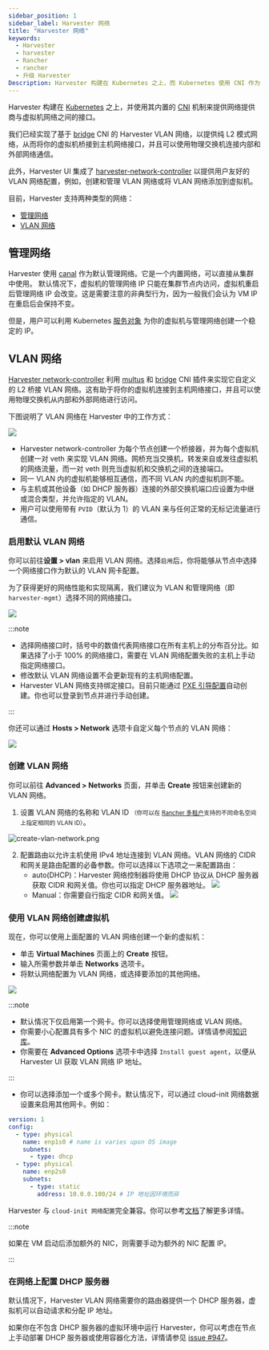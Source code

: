 ```yaml
---
sidebar_position: 1
sidebar_label: Harvester 网络
title: "Harvester 网络"
keywords:
  - Harvester
  - harvester
  - Rancher
  - rancher
  - 升级 Harvester
Description: Harvester 构建在 Kubernetes 之上，而 Kubernetes 使用 CNI 作为网络提供商和 Kubernetes Pod 网络之间的接口。因此，我们也基于 CNI 实现 Harvester 网络。此外，Harvester UI 集成了 Harvester 网络，来实现用户友好的虚拟机网络配置。
---
```


Harvester 构建在 [Kubernetes](https://kubernetes.io/) 之上，并使用其内置的 [CNI](https://github.com/containernetworking/cni) 机制来提供网络提供商与虚拟机网络之间的接口。

我们已经实现了基于 [bridge](https://www.cni.dev/plugins/current/main/bridge/) CNI 的 Harvester VLAN 网络，以提供纯 L2 模式网络，从而将你的虚拟机桥接到主机网络接口，并且可以使用物理交换机连接内部和外部网络通信。

此外，Harvester UI 集成了 [harvester-network-controller](https://github.com/harvester/network-controller-harvester) 以提供用户友好的 VLAN 网络配置，例如，创建和管理 VLAN 网络或将 VLAN 网络添加到虚拟机。

目前，Harvester 支持两种类型的网络：

- [管理网络](#管理网络)
- [VLAN 网络](#vlan-网络)


## 管理网络

Harvester 使用 [canal](https://projectcalico.docs.tigera.io/getting-started/kubernetes/flannel/flannel) 作为默认管理网络。它是一个内置网络，可以直接从集群中使用。
默认情况下，虚拟机的管理网络 IP 只能在集群节点内访问，虚拟机重启后管理网络 IP 会改变。这是需要注意的非典型行为，因为一般我们会认为 VM IP 在重启后会保持不变。

但是，用户可以利用 Kubernetes [服务对象](https://kubevirt.io/user-guide/virtual_machines/service_objects/) 为你的虚拟机与管理网络创建一个稳定的 IP。


## VLAN 网络

[Harvester network-controller](https://github.com/harvester/harvester-network-controller) 利用 [multus](https://github.com/k8snetworkplumbingwg/multus-cni) 和 [bridge](https://www.cni.dev/plugins/current/main/bridge/) CNI 插件来实现它自定义的 L2 桥接 VLAN 网络。这有助于将你的虚拟机连接到主机网络接口，并且可以使用物理交换机从内部和外部网络进行访问。

下图说明了 VLAN 网络在 Harvester 中的工作方式：

![](/img/v1.0/networking/vlan-case.png)

- Harvester network-controller 为每个节点创建一个桥接器，并为每个虚拟机创建一对 veth 来实现 VLAN 网络。网桥充当交换机，转发来自或发往虚拟机的网络流量，而一对 veth 则充当虚拟机和交换机之间的连接端口。
- 同一 VLAN 内的虚拟机能够相互通信，而不同 VLAN 内的虚拟机则不能。
- 与主机或其他设备（如 DHCP 服务器）连接的外部交换机端口应设置为中继或混合类型，并允许指定的 VLAN。
- 用户可以使用带有 `PVID`（默认为 1）的 VLAN 来与任何正常的无标记流量进行通信。

### 启用默认 VLAN 网络

你可以前往**设置 > vlan** 来启用 VLAN 网络。选择`启用`后，你将能够从节点中选择一个网络接口作为默认的 VLAN 网卡配置。

为了获得更好的网络性能和实现隔离，我们建议为 VLAN 和管理网络（即 `harvester-mgmt`）选择不同的网络接口。


![](/img/v1.0/networking/enable-vlan.png)

:::note

- 选择网络接口时，括号中的数值代表网络接口在所有主机上的分布百分比。如果选择了小于 100% 的网络接口，需要在 VLAN 网络配置失败的主机上手动指定网络接口。
- 修改默认 VLAN 网络设置不会更新现有的主机网络配置。
- Harvester VLAN 网络支持绑定接口。目前只能通过 [PXE 引导配置](../install/harvester-configuration.md#installnetworks)自动创建。你也可以登录到节点并进行手动创建。

:::

你还可以通过 **Hosts > Network** 选项卡自定义每个节点的 VLAN 网络：

![](/img/v1.0/networking/node-network-configuration.png)

### 创建 VLAN 网络

你可以前往 **Advanced > Networks** 页面，并单击 **Create** 按钮来创建新的 VLAN 网络。

1. 设置 VLAN 网络的名称和 VLAN ID <small>（你可以在 [Rancher 多租户](../rancher/virtualization-management.md#多租户)支持的不同命名空间上指定相同的 VLAN ID）</small>。

![create-vlan-network.png](/img/v1.0/networking/create-network.png)

2. 配置路由以允许主机使用 IPv4 地址连接到 VLAN 网络。VLAN 网络的 CIDR 和网关是路由配置的必备参数。你可以选择以下选项之一来配置路由：
   - auto(DHCP)：Harvester 网络控制器将使用 DHCP 协议从 DHCP 服务器获取 CIDR 和网关值。你也可以指定 DHCP 服务器地址。
      ![](/img/v1.0/networking/create-network-auto.png)
   - Manual：你需要自行指定 CIDR 和网关值。
      ![](/img/v1.0/networking/create-network-manual.png)

### 使用 VLAN 网络创建虚拟机
现在，你可以使用上面配置的 VLAN 网络创建一个新的虚拟机：

- 单击 **Virtual Machines** 页面上的 **Create** 按钮。
- 输入所需参数并单击 **Networks** 选项卡。
- 将默认网络配置为 VLAN 网络，或选择要添加的其他网络。

![](/img/v1.0/networking/vm-network-configuration.png)

:::note

- 默认情况下仅启用第一个网卡。你可以选择使用管理网络或 VLAN 网络。
- 你需要小心配置具有多个 NIC 的虚拟机以避免连接问题。详情请参阅[知识库](https://harvesterhci.io/kb/multiple-nics-vm-connectivity)。
- 你需要在 **Advanced Options** 选项卡中选择 `Install guest agent`，以便从 Harvester UI 获取 VLAN 网络 IP 地址。

:::

- 你可以选择添加一个或多个网卡。默认情况下，可以通过 cloud-init 网络数据设置来启用其他网卡。例如：
```YAML
version: 1
config:
  - type: physical
    name: enp1s0 # name is varies upon OS image
    subnets:
      - type: dhcp
  - type: physical
    name: enp2s0
    subnets:
      - type: static
        address: 10.0.0.100/24 # IP 地址因环境而异
```
Harvester 与 `cloud-init 网络配置`完全兼容。你可以参考[文档](https://cloudinit.readthedocs.io/en/latest/topics/network-config-format-v2.html)了解更多详情。

:::note

如果在 VM 启动后添加额外的 NIC，则需要手动为额外的 NIC 配置 IP。

:::

### 在网络上配置 DHCP 服务器

默认情况下，Harvester VLAN 网络需要你的路由器提供一个 DHCP 服务器，虚拟机可以自动请求和分配 IP 地址。

如果你在不包含 DHCP 服务器的虚拟环境中运行 Harvester，你可以考虑在节点上手动部署 DHCP 服务器或使用容器化方法，详情请参见 [issue #947](https://github.com/harvester/harvester/issues/947)。

